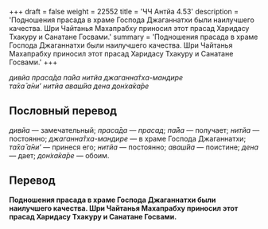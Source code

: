 +++
draft = false
weight = 22552
title = 'ЧЧ Антйа 4.53'
description = 'Подношения прасада в храме Господа Джаганнатхи были наилучшего качества. Шри Чайтанья Махапрабху приносил этот прасад Харидасу Тхакуру и Санатане Госвами.'
summary = 'Подношения прасада в храме Господа Джаганнатхи были наилучшего качества. Шри Чайтанья Махапрабху приносил этот прасад Харидасу Тхакуру и Санатане Госвами.'
+++

_дивйа праса̄да па̄йа нитйа джаганна̄тха-мандире  
та̄ха̄ а̄ни’ нитйа аваш́йа дена дон̇ха̄ка̄ре_

## Пословный перевод

_дивйа_ — замечательный; _праса̄да_ — _прасад_; _па̄йа_ — получает; _нитйа_ — постоянно; _джаганна̄тха_\-_мандире_ — в храме Господа Джаганнатхи; _та̄ха̄_ _а̄ни’_ — принеся его; _нитйа_ — постоянно; _аваш́йа_ — поистине; _дена_ — дает; _дон̇ха̄ка̄ре_ — обоим.

## Перевод

**Подношения прасада в храме Господа Джаганнатхи были наилучшего качества. Шри Чайтанья Махапрабху приносил этот прасад Харидасу Тхакуру и Санатане Госвами.**
